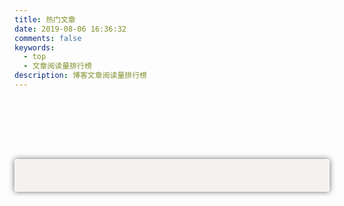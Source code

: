 ```yaml
---
title: 热门文章 
date: 2019-08-06 16:36:32
comments: false
keywords: 
  - top
  - 文章阅读量排行榜
description: 博客文章阅读量排行榜
---
```

&ensp;
<style>

div#top{
   margin-top: 80px;
   margin-bottom: 100px;
   padding: 25px;
   border: 1px solid #fff;
   /*-webkit-border-radius: 8px;*/
   /*-moz-border-radius: 8px;*/
   border-radius: 3px;
   -webkit-box-shadow: #666 0px 0px 10px;
   -moz-box-shadow: #666 0px 0px 10px;
   box-shadow: #666 0px 0px 10px;
   background: rgba(243, 242, 238, 1);
   /*background: #fff;*/
   behavior: url(/images/PIE.htc);
   /*border: 1px solid rgba(128, 128, 128, 0.4);*/
/*   border-left: 1px solid darkgray;
   border-right: 1px solid darkgray;*/
   /*rgba(128, 128, 128, 0.4)*/
     
</style>



<div id="top"></div>
<script src="https://cdn1.lncld.net/static/js/av-core-mini-0.6.4.js"></script>
<script>AV.initialize("u4vO2zGHJKiMhlMhYbgBgq1E-gzGzoHsz", "XRdJWVzmRfYF0uw6oUQztM7B");</script>
<script type="text/javascript">
  var time=0
  var title=""
  var url=""
  var query = new AV.Query('Counter');
  query.notEqualTo('id',0);
  query.descending('time');
  query.limit(15);
  query.find().then(function (todo) {
    for (var i=0;i<15;i++){
      var result=todo[i].attributes;
      time=result.time;
      title=result.title;
      url=result.url;
      var content="<p>"+"<font color='#1C1C1C'>"+"【文章热度:"+time+"℃】"+"</font>"+"<a href='"+"https://kemo.xyz"+url+"'>"+title+"</a>"+"</p>";
      document.getElementById("top").innerHTML+=content
    }
  }, function (error) {
    console.log("error");
  });
</script>